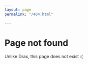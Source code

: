 ```yaml
---
layout: page
permalink: "/404.html"

---
```

# Page not found

Unlike Drax, this page does not exist :( 